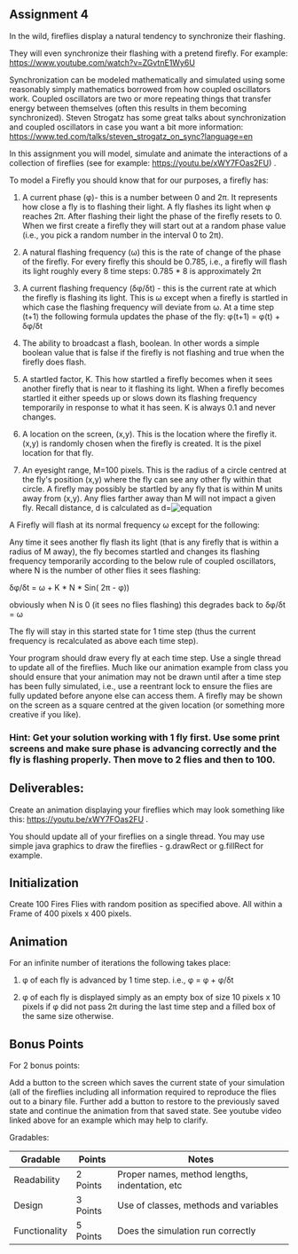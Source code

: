 ## Assignment 4

In the wild, fireflies display a natural tendency to synchronize their flashing.

They will even synchronize their flashing with a pretend firefly. For example: https://www.youtube.com/watch?v=ZGvtnE1Wy6U

Synchronization can be modeled mathematically and simulated using some reasonably simply mathematics borrowed from how coupled oscillators work. Coupled oscillators are two or more repeating things that transfer energy between themselves (often this results in them becoming synchronized). Steven Strogatz has some great talks about synchronization and coupled oscillators in case you want a bit more information: https://www.ted.com/talks/steven_strogatz_on_sync?language=en

In this assignment you will model, simulate and animate the interactions of a collection of fireflies (see for example: https://youtu.be/xWY7FOas2FU) . 

To model a Firefly you should know that for our purposes, a firefly has:

1. A current phase (&phi;)- this is a number between 0 and 2&pi;. It represents how close a fly is to flashing their light. A fly flashes its light when &phi; reaches 2&pi;. After flashing their light the phase of the firefly resets to 0. When we first create a firefly they will start out at a random phase value (i.e., you pick a random number in the interval 0 to 2&pi;). 

2. A natural flashing frequency (&omega;) this is the rate of change of the phase of the firefly. For every firefly this should be 0.785, i.e., a firefly will flash its light roughly every 8 time steps: 0.785 * 8 is approximately 2&pi;

2. A current flashing frequency (&delta;&phi;/&delta;t) - this is the current rate at which the firefly is flashing its light. This is &omega; except when a firefly is startled in which case the flashing frequency will deviate from &omega;. At a time step (t+1) the following formula updates the phase of the fly: &phi;(t+1) = &phi;(t) + &delta;&phi;/&delta;t 

3. The ability to broadcast a flash, boolean. In other words a simple boolean value that is false if the firefly is not flashing and true when the firefly does flash. 

4. A startled factor, K. This how startled a firefly becomes when it sees another firefly that is near to it flashing its light. When a firefly becomes startled it either speeds up or slows down its flashing frequency temporarily in response to what it has seen. K is always 0.1 and never changes.

5. A location on the screen, (x,y). This is the location where the firefly it. (x,y) is randomly chosen when the firefly is created. It is the pixel location for that fly.

6. An eyesight range, M=100 pixels. This is the radius of a circle centred at the fly's position (x,y) where the fly can see any other fly within that circle. A firefly may possibly be startled by any fly that is within M units away from (x,y). Any flies farther away than M will not impact a given fly. Recall distance, d is calculated as 
d=![equation](http://www.sciweavers.org/tex2img.php?eq=\sqrt{(x1-x2)^2+(y1-y2)^2}&bc=White&fc=Black&im=jpg&fs=12&ff=arev&edit=)

A Firefly will flash at its normal frequency &omega; except for the following:

Any time it sees another fly flash its light (that is any firefly that is within a radius of M away), the fly becomes startled and changes its flashing frequency temporarily according to the below rule of coupled oscillators, where N is the number of other flies it sees flashing:

&delta;&phi;/&delta;t = &omega; + K * N * Sin( 2&pi; - &phi;))

obviously when N is 0 (it sees no flies flashing) this degrades back to &delta;&phi;/&delta;t = &omega;

The fly will stay in this started state for 1 time step (thus the current frequency is recalculated as above each time step).

Your program should draw every fly at each time step. Use a single thread to update all of the fireflies. Much like our animation example from class you should ensure that your animation may not be drawn until after a time step has been fully simulated, i.e., use a reentrant lock to ensure the flies are fully updated before anyone else can access them. A firefly may be shown on the screen as a square centred at the given location (or something more creative if you like). 

### Hint: Get your solution working with 1 fly first. Use some print screens and make sure phase is advancing correctly and the fly is flashing properly. Then move to 2 flies and then to 100.

## Deliverables:

Create an animation displaying your fireflies which may look something like this: https://youtu.be/xWY7FOas2FU .

You should update all of your fireflies on a single thread. You may use simple java graphics to draw the fireflies - g.drawRect or g.fillRect for example.

## Initialization

Create 100 Fires Flies with random position as specified above. All within a Frame of 400 pixels x 400 pixels.

## Animation

For an infinite number of iterations the following takes place:

1. &phi; of each fly is advanced by 1 time step. i.e., &phi; = &phi; + &phi;/&delta;t

2. &phi; of each fly is displayed simply as an empty box of size 10 pixels x 10 pixels if &phi; did not pass 2&pi; during the last time step and a filled box of the same size otherwise.

## Bonus Points

For 2 bonus points:

Add a button to the screen which saves the current state of your simulation (all of the fireflies including all information required to reproduce the flies out to a binary file. Further add a button to restore to the previously saved state and continue the animation from that saved state.  See youtube video linked above for an example which may help to clarify. 

Gradables:

| Gradable | Points | Notes |
| --- | --- | --- |
| Readability | 2 Points | Proper names, method lengths, indentation, etc|
| Design | 3 Points | Use of classes, methods and variables |
| Functionality | 5 Points | Does the simulation run correctly |


